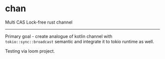 # chan
Multi CAS Lock-free rust channel
***
Primary goal - create analogue of kotlin channel with `tokio::sync::broadcast` semantic and integrate it to tokio runtime as well.

Testing via loom project.
